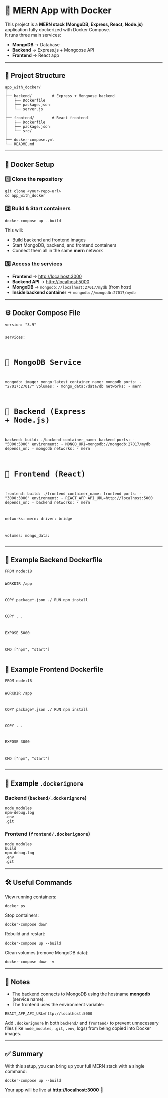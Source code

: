 
 
  <h1>🚀 MERN App with Docker</h1>
  <p>This project is a <strong>MERN stack (MongoDB, Express, React, Node.js)</strong> application fully dockerized with Docker Compose.<br/>
  It runs three main services:</p>
  <ul>
    <li><strong>MongoDB</strong> → Database</li>
    <li><strong>Backend</strong> → Express.js + Mongoose API</li>
    <li><strong>Frontend</strong> → React app</li>
  </ul>

  <hr/>

  <h2>📂 Project Structure</h2>
  <pre><code>app_with_docker/
│
├── backend/         # Express + Mongoose backend
│   ├── Dockerfile
│   ├── package.json
│   └── server.js
│
├── frontend/        # React frontend
│   ├── Dockerfile
│   ├── package.json
│   └── src/
│
├── docker-compose.yml
└── README.md</code></pre>

  <hr/>

  <h2>🐳 Docker Setup</h2>

  <h3>1️⃣ Clone the repository</h3>
  <pre><code class="language-bash">git clone &lt;your-repo-url&gt;
cd app_with_docker</code></pre>

  <h3>2️⃣ Build &amp; Start containers</h3>
  <pre><code class="language-bash">docker-compose up --build</code></pre>

  <p>This will:</p>
  <ul>
    <li>Build backend and frontend images</li>
    <li>Start MongoDB, backend, and frontend containers</li>
    <li>Connect them all in the same <strong>mern</strong> network</li>
  </ul>

  <h3>3️⃣ Access the services</h3>
  <ul>
    <li><strong>Frontend</strong> → <a href="http://localhost:3000">http://localhost:3000</a></li>
    <li><strong>Backend API</strong> → <a href="http://localhost:5000">http://localhost:5000</a></li>
    <li><strong>MongoDB</strong> → <code>mongodb://localhost:27017/mydb</code> (from host)</li>
    <li><strong>Inside backend container</strong> → <code>mongodb://mongodb:27017/mydb</code></li>
  </ul>

  <hr/>

  <h2>⚙️ Docker Compose File</h2>
  <pre><code class="language-yaml">version: "3.9"

services:
  # 🔹 MongoDB Service
  mongodb:
    image: mongo:latest
    container_name: mongodb
    ports:
      - "27017:27017"
    volumes:
      - mongo_data:/data/db
    networks:
      - mern

  # 🔹 Backend (Express + Node.js)
  backend:
    build: ./backend
    container_name: backend
    ports:
      - "5000:5000"
    environment:
      - MONGO_URI=mongodb://mongodb:27017/mydb
    depends_on:
      - mongodb
    networks:
      - mern

  # 🔹 Frontend (React)
  frontend:
    build: ./frontend
    container_name: frontend
    ports:
      - "3000:3000"
    environment:
      - REACT_APP_API_URL=http://localhost:5000
    depends_on:
      - backend
    networks:
      - mern

networks:
  mern:
    driver: bridge

volumes:
  mongo_data:</code></pre>

  <hr/>

  <h2>📝 Example Backend Dockerfile</h2>
  <pre><code class="language-dockerfile">FROM node:18

WORKDIR /app

COPY package*.json ./
RUN npm install

COPY . .

EXPOSE 5000

CMD ["npm", "start"]</code></pre>

  <h2>📝 Example Frontend Dockerfile</h2>
  <pre><code class="language-dockerfile">FROM node:18

WORKDIR /app

COPY package*.json ./
RUN npm install

COPY . .

EXPOSE 3000

CMD ["npm", "start"]</code></pre>

  <hr/>

  <h2>📂 Example <code>.dockerignore</code></h2>

  <h3>Backend (<code>backend/.dockerignore</code>)</h3>
  <pre><code>node_modules
npm-debug.log
.env
.git</code></pre>

  <h3>Frontend (<code>frontend/.dockerignore</code>)</h3>
  <pre><code>node_modules
build
npm-debug.log
.env
.git</code></pre>

  <hr/>

  <h2>🛠 Useful Commands</h2>

  <p>View running containers:</p>
  <pre><code class="language-bash">docker ps</code></pre>

  <p>Stop containers:</p>
  <pre><code class="language-bash">docker-compose down</code></pre>

  <p>Rebuild and restart:</p>
  <pre><code class="language-bash">docker-compose up --build</code></pre>

  <p>Clean volumes (remove MongoDB data):</p>
  <pre><code class="language-bash">docker-compose down -v</code></pre>

  <hr/>

  <h2>📌 Notes</h2>
  <ul>
    <li>The backend connects to MongoDB using the hostname <strong>mongodb</strong> (service name).</li>
    <li>The frontend uses the environment variable:</li>
  </ul>
  <pre><code class="language-env">REACT_APP_API_URL=http://localhost:5000</code></pre>
  <p>Add <code>.dockerignore</code> in both <code>backend/</code> and <code>frontend/</code> to prevent unnecessary files (like <code>node_modules</code>, <code>.git</code>, <code>.env</code>, logs) from being copied into Docker images.</p>

  <hr/>

  <h2>✅ Summary</h2>
  <p>With this setup, you can bring up your full MERN stack with a single command:</p>
  <pre><code class="language-bash">docker-compose up --build</code></pre>
  <p>Your app will be live at <a href="http://localhost:3000"><strong>http://localhost:3000</strong></a> 🎉</p>

